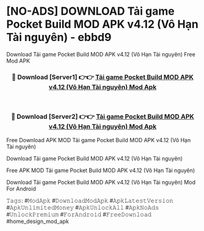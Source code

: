 # [NO-ADS] DOWNLOAD Tải game Pocket Build MOD APK v4.12 (Vô Hạn Tài nguyên) - ebbd9
Download Tải game Pocket Build MOD APK v4.12 (Vô Hạn Tài nguyên) Free Mod APK

<div align="center">
<h3>🔴 Download [Server1] 👉👉 <a href="https://apk-comot.site?title=Tải_game_Pocket_Build_MOD_APK_v4.12_(Vô_Hạn_Tài_nguyên)">Tải game Pocket Build MOD APK v4.12 (Vô Hạn Tài nguyên) Mod Apk</a></h3><br>

<h3>🔴 Download [Server2] 👉👉 <a href="https://apk-comot.site?title=Tải_game_Pocket_Build_MOD_APK_v4.12_(Vô_Hạn_Tài_nguyên)">Tải game Pocket Build MOD APK v4.12 (Vô Hạn Tài nguyên) Mod Apk</a></h3>
</div>


Free Download APK MOD Tải game Pocket Build MOD APK v4.12 (Vô Hạn Tài nguyên)

Download Tải game Pocket Build MOD APK v4.12 (Vô Hạn Tài nguyên) 

Free APK MOD Tải game Pocket Build MOD APK v4.12 (Vô Hạn Tài nguyên) 

Download Tải game Pocket Build MOD APK v4.12 (Vô Hạn Tài nguyên) Mod For Android

𝚃𝚊𝚐𝚜: #𝙼𝚘𝚍𝙰𝚙𝚔 #𝙳𝚘𝚠𝚗𝚕𝚘𝚊𝚍𝙼𝚘𝚍𝙰𝚙𝚔 #𝙰𝚙𝚔𝙻𝚊𝚝𝚎𝚜𝚝𝚅𝚎𝚛𝚜𝚒𝚘𝚗 #𝙰𝚙𝚔𝚄𝚗𝚕𝚒𝚖𝚒𝚝𝚎𝚍𝙼𝚘𝚗𝚎𝚢 #𝙰𝚙𝚔𝚄𝚗𝚕𝚘𝚌𝚔𝙰𝚕𝚕 #𝙰𝚙𝚔𝙽𝚘𝙰𝚍𝚜 #𝚄𝚗𝚕𝚘𝚌𝚔𝙿𝚛𝚎𝚖𝚒𝚞𝚖 #𝙵𝚘𝚛𝙰𝚗𝚍𝚛𝚘𝚒𝚍 #𝙵𝚛𝚎𝚎𝙳𝚘𝚠𝚗𝚕𝚘𝚊𝚍 #home_design_mod_apk